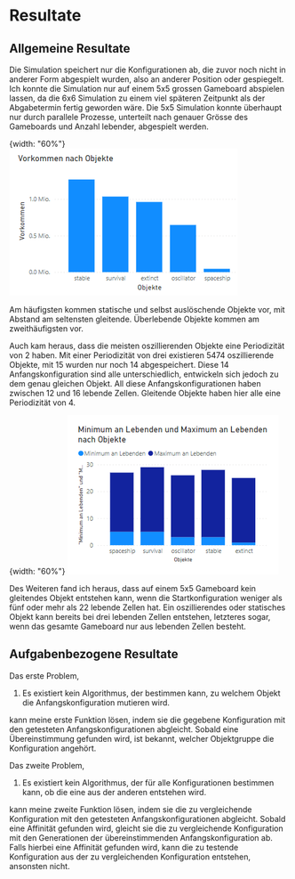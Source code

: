 # Resultate

## Allgemeine Resultate

Die Simulation speichert nur die Konfigurationen ab, die zuvor noch nicht in anderer Form abgespielt wurden, also an anderer Position oder gespiegelt. Ich konnte die Simulation nur auf einem 5x5 grossen Gameboard abspielen lassen, da die 6x6 Simulation zu einem viel späteren Zeitpunkt als der Abgabetermin fertig geworden wäre. Die 5x5 Simulation konnte überhaupt nur durch parallele Prozesse, unterteilt nach genauer Grösse des Gameboards und Anzahl lebender, abgespielt werden.


{width: "60%"}
![Abb. 14: Säulendiagramm zu Objekten](occurence_of_objects.png)   

Am häufigsten kommen statische und selbst auslöschende Objekte vor, mit Abstand am seltensten gleitende. Überlebende Objekte kommen am zweithäufigsten vor.

Auch kam heraus, dass die meisten oszillierenden Objekte eine Periodizität von 2 haben. Mit einer Periodizität von drei existieren 5474 oszillierende Objekte, mit 15 wurden nur noch 14 abgespeichert. Diese 14 Anfangskonfiguration sind alle unterschiedlich, entwickeln sich jedoch zu dem genau gleichen Objekt. All diese Anfangskonfigurationen haben zwischen 12 und 16 lebende Zellen. 
Gleitende Objekte haben hier alle eine Periodizität von 4.

{width: "60%"}
![Abb. 14: Säulendiagramm zu Objekten nach Lebenden](objects_compared_alive.png)  

Des Weiteren fand ich heraus, dass auf einem 5x5 Gameboard kein gleitendes Objekt entstehen kann, wenn die Startkonfiguration weniger als fünf oder mehr als 22 lebende Zellen hat. Ein oszillierendes oder statisches Objekt kann bereits bei drei lebenden Zellen entstehen, letzteres sogar, wenn das gesamte Gameboard nur aus lebenden Zellen besteht.     

## Aufgabenbezogene Resultate

Das erste Problem,

1. Es existiert kein Algorithmus, der bestimmen kann, zu welchem Objekt die Anfangskonfiguration mutieren wird.

kann meine erste Funktion lösen, indem sie die gegebene Konfiguration mit den getesteten Anfangskonfigurationen abgleicht. Sobald eine Übereinstimmung gefunden wird, ist bekannt, welcher Objektgruppe die Konfiguration angehört.


Das zweite Problem,

1. Es existiert kein Algorithmus, der für alle Konfigurationen bestimmen kann, ob die eine aus der anderen entstehen wird.

kann meine zweite Funktion lösen, indem sie die zu vergleichende Konfiguration mit den getesteten Anfangskonfigurationen abgleicht. Sobald eine Affinität gefunden wird, gleicht sie die zu vergleichende Konfiguration mit den Generationen der übereinstimmenden Anfangskonfiguration ab. Falls hierbei eine Affinität gefunden wird, kann die zu testende Konfiguration aus der zu vergleichenden Konfiguration entstehen, ansonsten nicht.   

